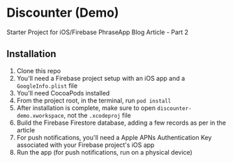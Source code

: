 # Discounter (Demo)
Starter Project for iOS/Firebase PhraseApp Blog Article - Part 2

## Installation
1. Clone this repo
1. You'll need a Firebase project setup with an iOS app and a `GoogleInfo.plist` file
1. You'll need CocoaPods installed
1. From the project root, in the terminal, run `pod install`
1. After installation is complete, make sure to open `discounter-demo.xworkspace`, not the `.xcodeproj` file
1. Build the Firebase Firestore database, adding a few records as per in the article
1. For push notifications, you'll need a Apple APNs Authentication Key associated with your Firebase project's iOS app
1. Run the app (for push notifications, run on a physical device)
